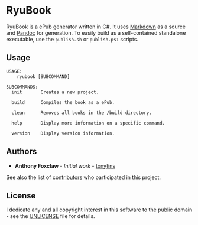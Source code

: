 # RyuBook

RyuBook is a ePub generator written in C#. It uses [Markdown](https://daringfireball.net/projects/markdown/syntax) as a source and [Pandoc](https://pandoc.org/) for generation. To easily build as a self-contained standalone executable, use the ``publish.sh`` or ``publish.ps1`` scripts.

## Usage

```
USAGE:
    ryubook [SUBCOMMAND]

SUBCOMMANDS:
  init       Creates a new project.

  build      Compiles the book as a ePub.

  clean      Removes all books in the /build directory.

  help       Display more information on a specific command.

  version    Display version information.
```

## Authors

- **Anthony Foxclaw** - _Initial work_ - [tonytins](https://github.com/tonytins)

See also the list of [contributors](https://github.com/tonytins/RyuBook/contributors) who participated in this project.

## License

I dedicate any and all copyright interest in this software to the public domain - see the [UNLICENSE](UNLICENSE) file for details.
